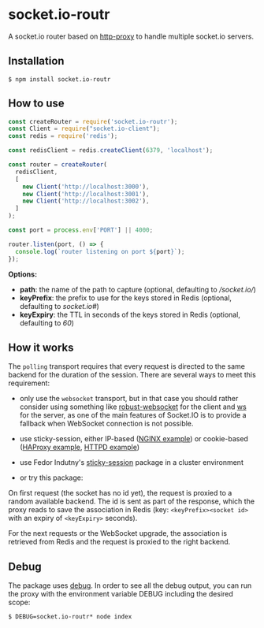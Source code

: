 socket.io-routr
================

A socket.io router based on [http-proxy](https://github.com/nodejitsu/node-http-proxy) to handle multiple socket.io servers.

Installation
------------

```shell
$ npm install socket.io-routr
```

How to use
----------

```js
const createRouter = require('socket.io-routr');
const Client = require("socket.io-client");
const redis = require('redis');

const redisClient = redis.createClient(6379, 'localhost');

const router = createRouter(
  redisClient,
  [
    new Client('http://localhost:3000'),
    new Client('http://localhost:3001'),
    new Client('http://localhost:3002'),
  ]
);

const port = process.env['PORT'] || 4000;

router.listen(port, () => {
  console.log(`router listening on port ${port}`);
});
```

**Options:**

- **path**: the name of the path to capture (optional, defaulting to */socket.io/*)
- **keyPrefix**: the prefix to use for the keys stored in Redis (optional, defaulting to *socket.io#*)
- **keyExpiry**: the TTL in seconds of the keys stored in Redis (optional, defaulting to *60*)

How it works
------------

The `polling` transport requires that every request is directed to the same backend for the duration of the session. There are several ways to meet this requirement:

- only use the `websocket` transport, but in that case you should rather consider using something like [robust-websocket](https://github.com/appuri/robust-websocket) for the client and [ws](https://github.com/websockets/ws) for the server, as one of the main features of Socket.IO is to provide a fallback when WebSocket connection is not possible.

- use sticky-session, either IP-based ([NGINX example](https://github.com/socketio/socket.io/tree/master/examples/cluster-nginx)) or cookie-based ([HAProxy example](https://github.com/socketio/socket.io/tree/master/examples/cluster-haproxy), [HTTPD example](https://github.com/socketio/socket.io/tree/master/examples/cluster-httpd))

- use Fedor Indutny's [sticky-session](https://github.com/indutny/sticky-session) package in a cluster environment

- or try this package:

On first request (the socket has no id yet), the request is proxied to a random available backend. The id is sent as part of the response, which the proxy reads to save the association in Redis (key: `<keyPrefix><socket id>` with an expiry of `<keyExpiry>` seconds).

For the next requests or the WebSocket upgrade, the association is retrieved from Redis and the request is proxied to the right backend.

Debug
-----

The package uses [debug](https://github.com/visionmedia/debug). In order to see all the debug output, you can run the proxy with the environment variable DEBUG including the desired scope:

```shell
$ DEBUG=socket.io-routr* node index
```
